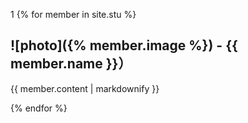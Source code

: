 1
{% for member in site.stu %}
  <h2> ![photo]({% member.image %}) - {{ member.name }}）</h2>
    <p> {{ member.content | markdownify }}</p>
{% endfor %}

